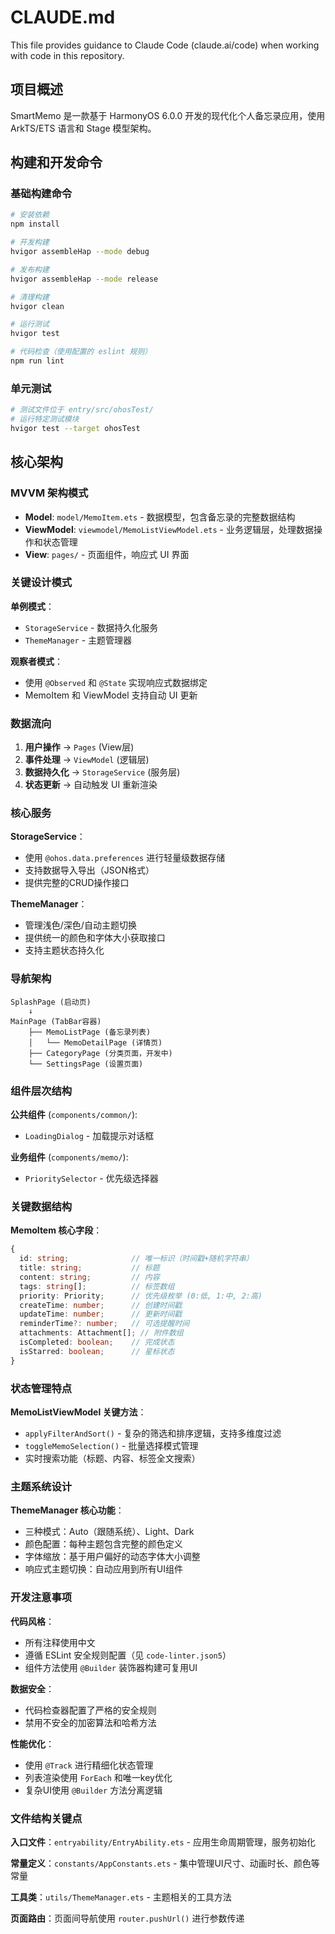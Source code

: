 # CLAUDE.md

This file provides guidance to Claude Code (claude.ai/code) when working with code in this repository.

## 项目概述

SmartMemo 是一款基于 HarmonyOS 6.0.0 开发的现代化个人备忘录应用，使用 ArkTS/ETS 语言和 Stage 模型架构。

## 构建和开发命令

### 基础构建命令
```bash
# 安装依赖
npm install

# 开发构建
hvigor assembleHap --mode debug

# 发布构建
hvigor assembleHap --mode release

# 清理构建
hvigor clean

# 运行测试
hvigor test

# 代码检查（使用配置的 eslint 规则）
npm run lint
```

### 单元测试
```bash
# 测试文件位于 entry/src/ohosTest/
# 运行特定测试模块
hvigor test --target ohosTest
```

## 核心架构

### MVVM 架构模式
- **Model**: `model/MemoItem.ets` - 数据模型，包含备忘录的完整数据结构
- **ViewModel**: `viewmodel/MemoListViewModel.ets` - 业务逻辑层，处理数据操作和状态管理
- **View**: `pages/` - 页面组件，响应式 UI 界面

### 关键设计模式

**单例模式**：
- `StorageService` - 数据持久化服务
- `ThemeManager` - 主题管理器

**观察者模式**：
- 使用 `@Observed` 和 `@State` 实现响应式数据绑定
- MemoItem 和 ViewModel 支持自动 UI 更新

### 数据流向
1. **用户操作** → `Pages` (View层)
2. **事件处理** → `ViewModel` (逻辑层)
3. **数据持久化** → `StorageService` (服务层)
4. **状态更新** → 自动触发 UI 重新渲染

### 核心服务

**StorageService**：
- 使用 `@ohos.data.preferences` 进行轻量级数据存储
- 支持数据导入导出（JSON格式）
- 提供完整的CRUD操作接口

**ThemeManager**：
- 管理浅色/深色/自动主题切换
- 提供统一的颜色和字体大小获取接口
- 支持主题状态持久化

### 导航架构
```
SplashPage (启动页)
    ↓
MainPage (TabBar容器)
    ├── MemoListPage (备忘录列表)
    │   └── MemoDetailPage (详情页)
    ├── CategoryPage (分类页面，开发中)
    └── SettingsPage (设置页面)
```

### 组件层次结构

**公共组件** (`components/common/`):
- `LoadingDialog` - 加载提示对话框

**业务组件** (`components/memo/`):
- `PrioritySelector` - 优先级选择器

### 关键数据结构

**MemoItem 核心字段**：
```typescript
{
  id: string;              // 唯一标识（时间戳+随机字符串）
  title: string;           // 标题
  content: string;         // 内容
  tags: string[];          // 标签数组
  priority: Priority;      // 优先级枚举 (0:低, 1:中, 2:高)
  createTime: number;      // 创建时间戳
  updateTime: number;      // 更新时间戳
  reminderTime?: number;   // 可选提醒时间
  attachments: Attachment[]; // 附件数组
  isCompleted: boolean;    // 完成状态
  isStarred: boolean;      // 星标状态
}
```

### 状态管理特点

**MemoListViewModel 关键方法**：
- `applyFilterAndSort()` - 复杂的筛选和排序逻辑，支持多维度过滤
- `toggleMemoSelection()` - 批量选择模式管理
- 实时搜索功能（标题、内容、标签全文搜索）

### 主题系统设计

**ThemeManager 核心功能**：
- 三种模式：Auto（跟随系统）、Light、Dark
- 颜色配置：每种主题包含完整的颜色定义
- 字体缩放：基于用户偏好的动态字体大小调整
- 响应式主题切换：自动应用到所有UI组件

### 开发注意事项

**代码风格**：
- 所有注释使用中文
- 遵循 ESLint 安全规则配置（见 `code-linter.json5`）
- 组件方法使用 `@Builder` 装饰器构建可复用UI

**数据安全**：
- 代码检查器配置了严格的安全规则
- 禁用不安全的加密算法和哈希方法

**性能优化**：
- 使用 `@Track` 进行精细化状态管理
- 列表渲染使用 `ForEach` 和唯一key优化
- 复杂UI使用 `@Builder` 方法分离逻辑

### 文件结构关键点

**入口文件**：`entryability/EntryAbility.ets` - 应用生命周期管理，服务初始化

**常量定义**：`constants/AppConstants.ets` - 集中管理UI尺寸、动画时长、颜色等常量

**工具类**：`utils/ThemeManager.ets` - 主题相关的工具方法

**页面路由**：页面间导航使用 `router.pushUrl()` 进行参数传递